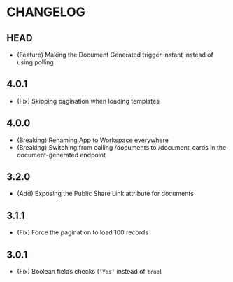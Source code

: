 # CHANGELOG

## HEAD

* (Feature) Making the Document Generated trigger instant instead of using polling

## 4.0.1

* (Fix) Skipping pagination when loading templates

## 4.0.0

* (Breaking) Renaming App to Workspace everywhere
* (Breaking) Switching from calling /documents to /document_cards in the document-generated endpoint

## 3.2.0

* (Add) Exposing the Public Share Link attribute for documents

## 3.1.1

* (Fix) Force the pagination to load 100 records

## 3.0.1

* (Fix) Boolean fields checks (`'Yes'` instead of `true`)
